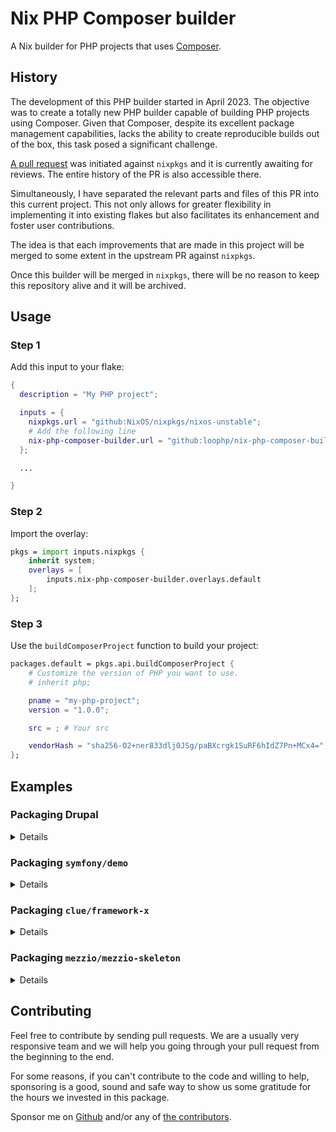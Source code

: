 # Nix PHP Composer builder

A Nix builder for PHP projects that uses [Composer](https://getcomposer.org/).

## History

The development of this PHP builder started in April 2023.
The objective was to create a totally new PHP builder capable of building PHP
projects using Composer. Given that Composer, despite its excellent package
management capabilities, lacks the ability to create reproducible builds out of
the box, this task posed a significant challenge.

[A pull request](https://github.com/NixOS/nixpkgs/pull/225401) was initiated
against `nixpkgs` and it is currently awaiting for reviews. The entire history
of the PR is also accessible there.

Simultaneously, I have separated the relevant parts and files of this PR into
this current project. This not only allows for greater flexibility in
implementing it into existing flakes but also facilitates its enhancement and
foster user contributions.

The idea is that each improvements that are made in this project will be merged
to some extent in the upstream PR against `nixpkgs`.

Once this builder will be merged in `nixpkgs`, there will be no reason to keep
this repository alive and it will be archived.

## Usage

### Step 1

Add this input to your flake:

```nix
{
  description = "My PHP project";

  inputs = {
    nixpkgs.url = "github:NixOS/nixpkgs/nixos-unstable";
    # Add the following line
    nix-php-composer-builder.url = "github:loophp/nix-php-composer-builder";
  };

  ...

}
```

### Step 2

Import the overlay:

```nix
pkgs = import inputs.nixpkgs {
    inherit system;
    overlays = [
        inputs.nix-php-composer-builder.overlays.default
    ];
};
```

### Step 3

Use the `buildComposerProject` function to build your project:

```nix
packages.default = pkgs.api.buildComposerProject {
    # Customize the version of PHP you want to use.
    # inherit php;

    pname = "my-php-project";
    version = "1.0.0";

    src = ; # Your src

    vendorHash = "sha256-O2+ner833dlj0JSg/paBXcrgk1SuRF6hIdZ7Pn+MCx4=";
};
```

## Examples

### Packaging Drupal

<details>

```nix
drupal = pkgs.api.buildComposerProject {
  pname = "drupal";
  version = "11.x-dev";

  src = pkgs.fetchFromGitHub {
    owner = "drupal";
    repo = "drupal";
    rev = "aec9cf8ca15958546b882f8eb371080dbd39b9ed";
    sha256 = "sha256-GzGm1X5uKCqkKowWCce7xOjgGa9uDzywSMGJlorNLlY=";
  };

  vendorHash = "sha256-CJtf7r3EhjZTL2vKGXokqy1+uONNq+bA+wGrDmeqIRs=";
};
```

</details>

### Packaging `symfony/demo`

<details>

```nix
symfony-demo = pkgs.api.buildComposerProject {
  pname = "symfony-demo";
  version = "2.3.0-dev";

  src = pkgs.fetchFromGitHub {
    owner = "symfony";
    repo = "demo";
    rev = "e8a754777bd400ecf87e8c6eeea8569d4846d357";
    sha256 = "sha256-ZG0O8O4X5t/GkAVKhcedd3P7WXYiZ0asMddX1XfUVR4=";
  };

  vendorHash = "sha256-Nv9pRQJ2Iij1IxPNcCk732Q79FWB/ARJRvjPVVyLMEc=";
};
```

</details>

### Packaging `clue/framework-x`

<details>

```nix
clue-framework-x = pkgs.api.buildComposerProject {
  pname = "clue-framework-x";
  version = "1.0.0-dev";

  src = pkgs.fetchFromGitHub {
    owner = "clue";
    repo = "framework-x";
    rev = "277e9a582c90042e3e32c7ef045123848ef147fc";
    sha256 = "sha256-wtMJcNwxvqGKtrr8Ak4ON4b9jMwBGlBUs+S2M8iSHf4=";
  };

  vendorHash = "sha256-ULgZtwT1D371MaeUpEwiS1BQvw22y4/rZsPJ5+HFdhQ=";
};
```

</details>

### Packaging `mezzio/mezzio-skeleton`

<details>

```nix
mezzio-skeleton = pkgs.api.buildComposerProject {
  pname = "mezzio-skeleton";
  version = "3.15.0-dev";

  src = pkgs.fetchFromGitHub {
    owner = "mezzio";
    repo = "mezzio-skeleton";
    rev = "2eb90de8cd7b8efb1b31d505385ce92c17153608";
    sha256 = "sha256-D3jmCcYXpH92r6yvn/2SlQ1G9yd/izHJjcYfunk/jjA=";
  };

  vendorHash = "sha256-YYBQ+AV8b8xozJpemjfnTrbY8sWgP8BBp59RLCFHfpc=";
};
```

</details>

## Contributing

Feel free to contribute by sending pull requests. We are a usually very
responsive team and we will help you going through your pull request from the
beginning to the end.

For some reasons, if you can't contribute to the code and willing to help,
sponsoring is a good, sound and safe way to show us some gratitude for the hours
we invested in this package.

Sponsor me on [Github][github sponsors link] and/or any of [the
contributors][6].

[github sponsors link]: https://github.com/sponsors/drupol
[6]: https://github.com/loophp/collection/graphs/contributors
